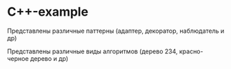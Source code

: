 # C++-example
Представлены различные паттерны (адаптер, декоратор, наблюдатель и др) 

Представлены различные виды алгоритмов (дерево 234, красно-черное дерево и др)
